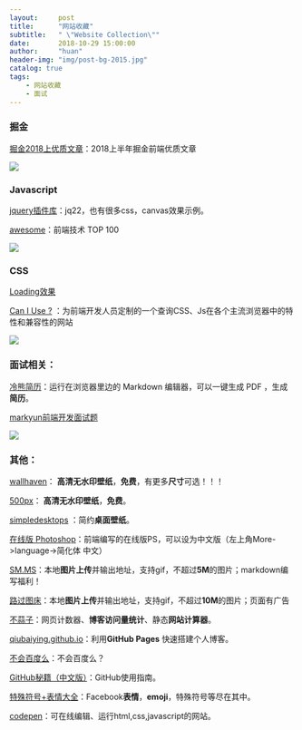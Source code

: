 ```yaml
---
layout:     post
title:      "网站收藏"
subtitle:   " \"Website Collection\""
date:       2018-10-29 15:00:00
author:     "huan"
header-img: "img/post-bg-2015.jpg"
catalog: true
tags:
    - 网站收藏
    - 面试
---
```

### 掘金

[掘金2018上优质文章](https://juejin.im/post/5b3adfe2e51d4555b17e85df)：2018上半年掘金前端优质文章

![](https://i.loli.net/2018/10/30/5bd7c105ad755.jpg)

### Javascript

[jquery插件库](http://www.jq22.com/)：jq22，也有很多css，canvas效果示例。

[awesome](https://www.awesomes.cn/rank?sort=hot)：前端技术 TOP 100


![](https://i.loli.net/2018/10/30/5bd7c105ad755.jpg)

### CSS

[Loading效果](http://sherlocked93.club/vue-style-codebase/loadingAnimation)

[Can I Use ?](https://caniuse.com/) ：为前端开发人员定制的一个查询CSS、Js在各个主流浏览器中的特性和兼容性的网站

![](https://i.loli.net/2018/10/30/5bd7c105ad755.jpg)

### 面试相关：

[冷熊简历](http://cv.ftqq.com/#)：运行在浏览器里边的 Markdown 编辑器，可以一键生成 PDF ，生成**简历**。

[markyun前端开发面试题](https://github.com/markyun/My-blog/blob/master/Front-end-Developer-Questions/Questions-and-Answers/README.md)

![](https://i.loli.net/2018/10/30/5bd7c105ad755.jpg)

### 其他：
[wallhaven](https://alpha.wallhaven.cc/random)： **高清无水印壁纸**，**免费**，有更多**尺寸**可选！！！

[500px](https://500px.me/community/discover?t=rating)： **高清无水印壁纸**，**免费**。

[simpledesktops](http://simpledesktops.com/) ：简约**桌面壁纸**。

[在线版 Photoshop](https://www.photopea.com/)：前端编写的在线版PS，可以设为中文版（左上角More->language->简化体 中文）

[SM.MS](https://sm.ms/)：本地**图片上传**并输出地址，支持gif，不超过**5M**的图片；markdown编写福利！

[路过图床](https://imgchr.com/)：本地**图片上传**并输出地址，支持gif，不超过**10M**的图片；页面有广告

[不蒜子](http://busuanzi.ibruce.info/)：网页计数器、**博客访问量统计**、静态**网站计算器**。

[qiubaiying.github.io](https://github.com/qiubaiying/qiubaiying.github.io)：利用**GitHub Pages** 快速搭建个人博客。

[不会百度么](http://buhuibaidu.me/)：不会百度么？

[GitHub秘籍（中文版）](https://www.kancloud.cn/thinkphp/github-tips/37891)：GitHub使用指南。

[特殊符号+表情大全](http://cn.piliapp.com/facebook-symbols/)：Facebook**表情**，**emoji**，特殊符号等尽在其中。

[codepen](https://codepen.io/)：可在线编辑、运行html,css,javascript的网站。







